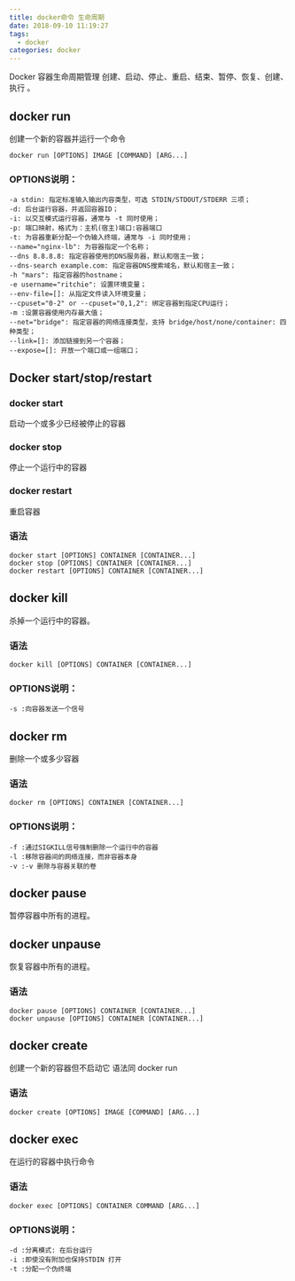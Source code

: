 ```yaml
---
title: docker命令 生命周期
date: 2018-09-10 11:19:27
tags:
  - docker
categories: docker
---
```

Docker 容器生命周期管理 创建、启动、停止、重启、结束、暂停、恢复、创建、执行 。 <!-- more -->

## docker run
创建一个新的容器并运行一个命令
```
docker run [OPTIONS] IMAGE [COMMAND] [ARG...]
```
### OPTIONS说明：
```
-a stdin: 指定标准输入输出内容类型，可选 STDIN/STDOUT/STDERR 三项；
-d: 后台运行容器，并返回容器ID；
-i: 以交互模式运行容器，通常与 -t 同时使用；
-p: 端口映射，格式为：主机(宿主)端口:容器端口
-t: 为容器重新分配一个伪输入终端，通常与 -i 同时使用；
--name="nginx-lb": 为容器指定一个名称；
--dns 8.8.8.8: 指定容器使用的DNS服务器，默认和宿主一致；
--dns-search example.com: 指定容器DNS搜索域名，默认和宿主一致；
-h "mars": 指定容器的hostname；
-e username="ritchie": 设置环境变量；
--env-file=[]: 从指定文件读入环境变量；
--cpuset="0-2" or --cpuset="0,1,2": 绑定容器到指定CPU运行；
-m :设置容器使用内存最大值；
--net="bridge": 指定容器的网络连接类型，支持 bridge/host/none/container: 四种类型；
--link=[]: 添加链接到另一个容器；
--expose=[]: 开放一个端口或一组端口；
```
## Docker start/stop/restart
### docker start
启动一个或多少已经被停止的容器
### docker stop
停止一个运行中的容器
### docker restart
重启容器

### 语法
```
docker start [OPTIONS] CONTAINER [CONTAINER...]
docker stop [OPTIONS] CONTAINER [CONTAINER...]
docker restart [OPTIONS] CONTAINER [CONTAINER...]
```
## docker kill
杀掉一个运行中的容器。
### 语法
```
docker kill [OPTIONS] CONTAINER [CONTAINER...]
```
### OPTIONS说明：
```
-s :向容器发送一个信号
```
## docker rm
删除一个或多少容器
### 语法
```
docker rm [OPTIONS] CONTAINER [CONTAINER...]
```
### OPTIONS说明：
```
-f :通过SIGKILL信号强制删除一个运行中的容器
-l :移除容器间的网络连接，而非容器本身
-v :-v 删除与容器关联的卷
```
## docker pause
暂停容器中所有的进程。
## docker unpause
恢复容器中所有的进程。
### 语法
```
docker pause [OPTIONS] CONTAINER [CONTAINER...]
docker unpause [OPTIONS] CONTAINER [CONTAINER...]
```
## docker create
创建一个新的容器但不启动它
语法同 docker run
### 语法
```
docker create [OPTIONS] IMAGE [COMMAND] [ARG...]
```
## docker exec
在运行的容器中执行命令
### 语法
```
docker exec [OPTIONS] CONTAINER COMMAND [ARG...]
```
### OPTIONS说明：
```
-d :分离模式: 在后台运行
-i :即使没有附加也保持STDIN 打开
-t :分配一个伪终端
```

